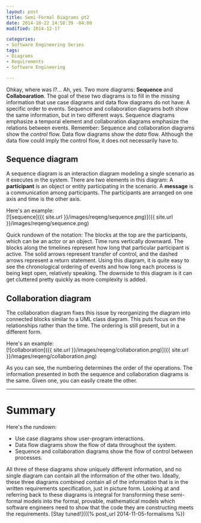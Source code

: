 ```yaml
---
layout: post
title: Semi-Formal Diagrams pt2
date: 2014-10-22 14:58:39 -04:00
modified: 2014-12-17

categories:
- Software Engineering Series
tags:
- Diagrams
- Requirements
- Software Engineering

---
```

Ohkay, where was I?... Ah, yes. Two more diagrams: **Sequence** and **Collaboaration**. The goal of these two diagrams is to fill in the missing information that use case diagrams and data flow diagrams do not have: A specific order to events. Sequence and collaboration diagrams both show the same information, but in two different ways. Sequence diagrams emphasize a temporal element and collaboration diagrams emphasize the relations between events. Remember: Sequence and collaboration diagrams show the _control_ flow. Data flow diagrams show the _data_ flow. Although the data flow could imply the control flow, it does not necessarily have to.  

## Sequence diagram

A sequence diagram is an interaction diagram modeling a single scenario as it executes in the system. There are two elements in this diagram: A **participant** is an object or entity participating in the scenario. A **message** is a communication among participants. The participants are arranged on one axis and time is the other axis.

Here's an example:  
[![sequence]({{ site.url }}/images/reqeng/sequence.png)]({{ site.url }}/images/reqeng/sequence.png)

Quick rundown of the notation: The blocks at the top are the participants, which can be an actor or an object. Time runs vertically downward. The blocks along the timelines represent how long that particular participant is active. The solid arrows represent transfer of control, and the dashed arrows represent a return statement. Using this diagram, it is quite easy to see the chronological ordering of events and how long each process is being kept open, relatively speaking. The downside to this diagram is it can get cluttered pretty quickly as more complexity is added.

## Collaboration diagram

The collaboration diagram fixes this issue by reorganizing the diagram into connected blocks similar to a UML class diagram. This puts focus on the relationships rather than the time. The ordering is still present, but in a different form.

Here's an example:  
[![collaboration]({{ site.url }}/images/reqeng/collaboration.png)]({{ site.url }}/images/reqeng/collaboration.png)

As you can see, the numbering determines the order of the operations. The information presented in both the sequence and collaboration diagrams is the same. Given one, you can easily create the other.

* * *

# Summary

Here's the rundown:

*   Use case diagrams show user-program interactions.
*   Data flow diagrams show the flow of data throughout the system.
*   Sequence and collaboration diagrams show the flow of control between processes.

All three of these diagrams show uniquely different information, and no single diagram can contain all the information of the other two. Ideally, these three diagrams combined contain all of the information that is in the written requirements specification, just in picture form. Looking at and referring back to these diagrams is integral for transforming these semi-formal models into the formal, provable, mathematical models which software engineers need to show that the code they are constructing meets the requirements. [Stay tuned!](({% post_url 2014-11-05-formalisms %})
